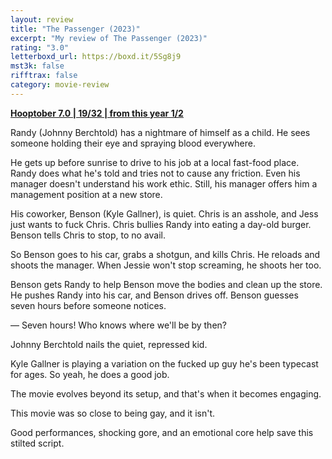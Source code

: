 ```yaml
---
layout: review
title: "The Passenger (2023)"
excerpt: "My review of The Passenger (2023)"
rating: "3.0"
letterboxd_url: https://boxd.it/5Sg8j9
mst3k: false
rifftrax: false
category: movie-review
---
```


<b><a href="https://boxd.it/pOK5i/detail" title="Hooptober 7.0 | 19/32 | from this year 1/2">Hooptober 7.0 | 19/32 | from this year 1/2</a></b>

Randy (Johnny Berchtold) has a nightmare of himself as a child. He sees someone holding their eye and spraying blood everywhere.

He gets up before sunrise to drive to his job at a local fast-food place. Randy does what he's told and tries not to cause any friction. Even his manager doesn't understand his work ethic. Still, his manager offers him a management position at a new store.

His coworker, Benson (Kyle Gallner), is quiet. Chris is an asshole, and Jess just wants to fuck Chris. Chris bullies Randy into eating a day-old burger. Benson tells Chris to stop, to no avail.

So Benson goes to his car, grabs a shotgun, and kills Chris. He reloads and shoots the manager. When Jessie won't stop screaming, he shoots her too.

Benson gets Randy to help Benson move the bodies and clean up the store. He pushes Randy into his car, and Benson drives off. Benson guesses seven hours before someone notices.

— Seven hours! Who knows where we'll be by then?

Johnny Berchtold nails the quiet, repressed kid.

Kyle Gallner is playing a variation on the fucked up guy he's been typecast for ages. So yeah, he does a good job.

The movie evolves beyond its setup, and that's when it becomes engaging.

This movie was so close to being gay, and it isn't.

Good performances, shocking gore, and an emotional core help save this stilted script.
